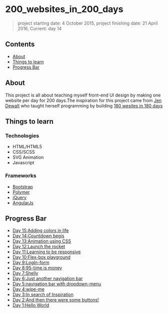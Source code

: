 # 200_websites_in_200_days
> project starting date: 4 October 2015, project finishing date: 21 April 2016, Current: day 14

## Contents

- [About](#about)
- [Things to learn](#things-to-learn)
- [Progress Bar](#progress-bar)

## About

This project is all about teaching myself front-end UI design by making one website per day for 200 days.The inspiration for this project came from [Jen Dewalt](https://github.com/jendewalt) who taught herself programming by building [180 wesites in 180 days](http://jenniferdewalt.com/)

## Things to learn

### Technologies

- HTML/HTML5
- CSS/SCSS
- SVG Animation
- Javascript

### Frameworks

- [Bootstrap](http://getbootstrap.com/)
- [Polymer](https://www.polymer-project.org/0.5/)
- [jQuery](https://jquery.com/)
- [AngularJs](https://angularjs.org/)

## Progress Bar
- [Day 15:Adding colors in life](https://github.com/andy1729/200_websites_in_200_days/tree/master/day15)
- [Day 14:Countdown begis](https://github.com/andy1729/200_websites_in_200_days/tree/master/day14)
- [Day 13:Animation using CSS](https://github.com/andy1729/200_websites_in_200_days/tree/master/day13) 
- [Day 12:Launch the rocket](https://github.com/andy1729/200_websites_in_200_days/tree/master/day12)
- [Day 11:Learning to be responsive](https://github.com/andy1729/200_websites_in_200_days/tree/master/day11)
- [Day 10:Flex-box playground](https://github.com/andy1729/200_websites_in_200_days/tree/master/day10)
- [Day 9:LogIn-form](https://github.com/andy1729/200_websites_in_200_days/tree/master/day9)
- [Day 8:95-time is money](https://github.com/andy1729/200_websites_in_200_days/tree/master/day8)
- [Day 7:Shelly](https://github.com/andy1729/200_websites_in_200_days/tree/master/day7)
- [Day 6:Just another navigation bar](https://github.com/andy1729/200_websites_in_200_days/tree/master/day6)
- [Day 5:navigation bar with dropdown-menu](https://github.com/andy1729/200_websites_in_200_days/tree/master/day5)
- [Day 4:wipe-me](https://github.com/andy1729/200_websites_in_200_days/tree/master/day4)
- [Day 3:In search of Inspiration](https://github.com/andy1729/200_websites_in_200_days/tree/master/day3)
- [Day 2:And then there were some buttons!](https://github.com/andy1729/200_websites_in_200_days/tree/master/day2)
- [Day 1:Hello World](https://github.com/andy1729/200_websites_in_200_days/tree/master/day1)


